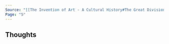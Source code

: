 ```yaml
---
Source: "[[The Invention of Art - A Cultural History#The Great Division]]"
Page: "5"
---
```

## Thoughts
